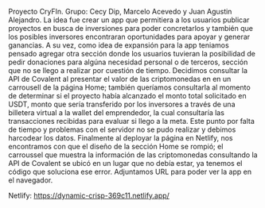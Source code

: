 Proyecto CryFIn.
Grupo: Cecy Dip, Marcelo Acevedo y Juan Agustin Alejandro.
La idea fue crear un app que permitiera a los usuarios publicar proyectos en busca de inversiones para poder concretarlos y también que los posibles inversores encontraran oportunidades para apoyar y generar ganancias. A su vez, como idea de expansión para la app teniamos pensado agregar otra sección donde los usuarios tuvieran la posibilidad de pedir donaciones para algúna necesidad personal o de terceros, sección que no se llego a realizar por cuestión de tiempo.
Decidimos consultar la API de Covalent al presentar el valor de las criptomonedas en en un carrousell de la página Home; también queríamos consultarla al momento de determinar si el proyecto había alcanzado el monto total solicitado en USDT, monto que sería transferido por los inversores a través de una billetera virtual a la wallet del emprendedor, la cual consultaría las transacciones recibidas para evaluar si llego a la meta. Este punto por falta de tiempo y problemas con el servidor no se pudo realizar y debimos harcodear los datos.
Finalmente al deployar la página en Netlify, nos encontramos con que el diseño de la sección Home se rompió; el carroussel que muestra la información de las criptomonedas consultando la API de Covalent se ubicó en un lugar que no debía estar, ya tenemos el código que soluciona ese error. Adjuntamos URL para poder ver la app en el navegador.


  
  Netlify: https://dynamic-crisp-369c11.netlify.app/
